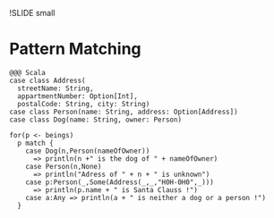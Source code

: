 !SLIDE small	
# Pattern Matching

	@@@ Scala
	case class Address(
	  streetName: String, 
	  appartmentNumber: Option[Int], 
	  postalCode: String, city: String)
	case class Person(name: String, address: Option[Address])
	case class Dog(name: String, owner: Person)

	for(p <- beings) 
	  p match {
		case Dog(n,Person(nameOfOwner)) 
		  => println(n +" is the dog of " + nameOfOwner)
		case Person(n,None) 
		  => println("Adress of " + n + " is unknown")
		case p:Person(_,Some(Address(_,_,"H0H-0H0",_))) 
		  => println(p.name + " is Santa Clauss !")
		case a:Any => println(a + " is neither a dog or a person !")		
	  }
